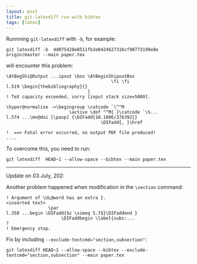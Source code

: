 ```yaml
---
layout: post
title: git-latexdiff run with bibtex
tags: [latex]
---
```


Runnning `git-latexdiff` with `-b`, for example:

`git latexdiff -b  4d075428e8511fb3e0424627316cf90773199e8e  origin/master --main paper.tex`

will encounter this problem:

```
\AtBegShi@Output ...ipout \box \AtBeginShipoutBox 
                                        \fi \fi                                           
l.519 \begin{thebibliography}{}
                               ]                         
! TeX capacity exceeded, sorry [input stack size=5000].

\hyper@normalise ->\begingroup \catcode `\^^M
                        \active \def ^^M{ }\catcode `\%...                                           
l.574 ...\mn@doi [\pasp] {\DIFadd{10.1086/376392}}
                                    \DIFadd{, }\href
                                                                                                  
!  ==> Fatal error occurred, no output PDF file produced!
....
```

To overcome this, you need to run:

`
git latexdiff  HEAD~1 --allow-space --bibtex --main paper.tex
`

---
Update on 03 July, 202:

Another problem happened when modification in the `\section` command:

```
! Argument of \UL@word has an extra }.
<inserted text> 
                \par 
l.350 ...begin \DIFadd{$z \simeq 5.7$}\DIFaddend }
                     \DIFaddbegin \label{subs:...
? 
! Emergency stop.
```

Fix by including `--exclude-textcmd="section,subsection"`:

`
git latexdiff HEAD~1 --allow-space --bibtex --exclude-textcmd="section,subsection" --main paper.tex
`